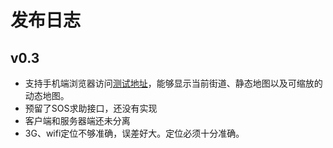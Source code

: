 # 发布日志

## v0.3

- 支持手机端浏览器访问[测试地址](http://123.206.58.28:11000)，能够显示当前街道、静态地图以及可缩放的动态地图。
- 预留了SOS求助接口，还没有实现
- 客户端和服务器端还未分离
- 3G、wifi定位不够准确，误差好大。定位必须十分准确。
